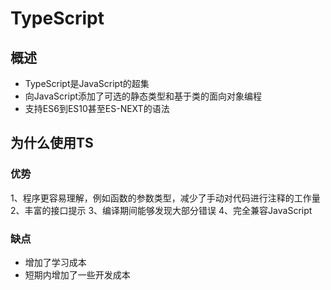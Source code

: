 # TypeScript
## 概述
* TypeScript是JavaScript的超集
* 向JavaScript添加了可选的静态类型和基于类的面向对象编程
* 支持ES6到ES10甚至ES-NEXT的语法

## 为什么使用TS
### 优势
1、程序更容易理解，例如函数的参数类型，减少了手动对代码进行注释的工作量
2、丰富的接口提示
3、编译期间能够发现大部分错误
4、完全兼容JavaScript

### 缺点
* 增加了学习成本
* 短期内增加了一些开发成本

